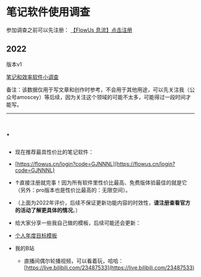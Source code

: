 # 笔记软件使用调查

参加调查之前可以先注册：
<a target="_blank" href="https://flowus.cn/login?code=GJNNNL">【FlowUs 息流】点击注册</a>

## 2022

版本v1

<a target="_blank" href="https://flowus.cn/form/abbb47ba-b7e4-4610-9bb1-e929556a7582?code=GJNNNL"> 笔记和效率软件小调查</a>

备注：该数据仅用于写文章和创作时参考，不会用于其他用途，可以先关注我（公众号amoscey）等后续，因为关注这个领域的可能不太多，可能得过一段时间才能写。


---

# ·
*   现在推荐最具性价比的笔记软件：

*   [https://flowus.cn/login?code=GJNNNL](https://flowus.cn/login?code=GJNNNL)
*   ↑直接注册就完事！因为所有软件里性价比最高、免费版体验最佳的就是它（另外：pro版本也是性价比最高的：无限空间）。
*   （上面为2022年评价，后续不保证更新功能内容的时效性，**请注册查看官方的活动了解更具体的情况**。）
*   给大家分享一些我自己做的模板，后续可能还会更新：

*   [个人年度目标模板](https://flowus.cn/amoscey/share/bfb63071-0be2-42fe-8a51-2dd5de80f3eb)

*   我的B站
	*   直播间偶尔轮播视频，可以看着玩，哈哈：[https://live.bilibili.com/23487533](https://live.bilibili.com/23487533)